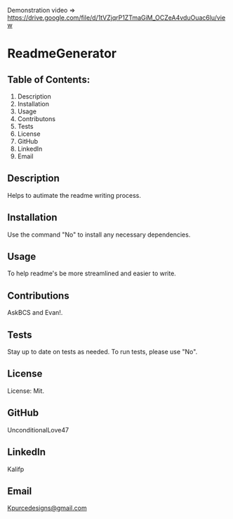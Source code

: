 Demonstration video => https://drive.google.com/file/d/1tVZjqrP1ZTmaGiM_OCZeA4vduOuac6lu/view

# ReadmeGenerator
## Table of Contents:
1. Description
2. Installation
3. Usage
4. Contributons
5. Tests
6. License
7. GitHub
8. LinkedIn
9. Email
## Description
Helps to autimate the readme writing process.
## Installation
Use the command "No" to install any necessary dependencies.
## Usage
To help readme's be more streamlined and easier to write.
## Contributions
AskBCS and Evan!.
## Tests
Stay up to date on tests as needed. To run tests, please use "No".
## License
License: Mit.
## GitHub
UnconditionalLove47
## LinkedIn
Kalifp
## Email
Kpurcedesigns@gmail.com
